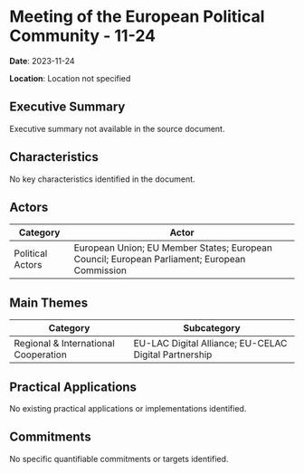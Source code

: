 # Meeting of the European Political Community - 11-24

**Date**: 2023-11-24

**Location**: Location not specified

## Executive Summary

Executive summary not available in the source document.

## Characteristics

No key characteristics identified in the document.

## Actors

| Category | Actor |
| --- | --- |
| Political Actors | European Union; EU Member States; European Council; European Parliament; European Commission |

## Main Themes

| Category | Subcategory |
| --- | --- |
| Regional & International Cooperation | EU-LAC Digital Alliance; EU-CELAC Digital Partnership |

## Practical Applications

No existing practical applications or implementations identified.

## Commitments

No specific quantifiable commitments or targets identified.